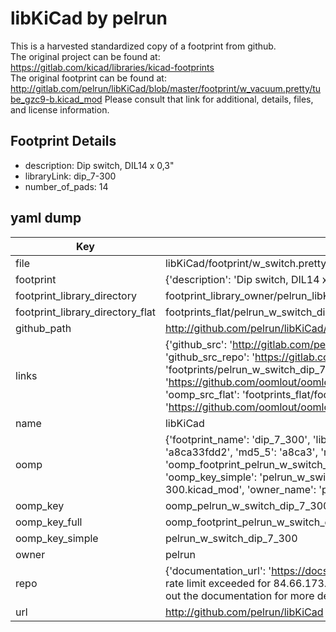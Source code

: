 # libKiCad by pelrun  
This is a harvested standardized copy of a footprint from github.  
The original project can be found at:  
https://gitlab.com/kicad/libraries/kicad-footprints  
The original footprint can be found at:
http://gitlab.com/pelrun/libKiCad/blob/master/footprint/w_vacuum.pretty/tube_gzc9-b.kicad_mod
Please consult that link for additional, details, files, and license information.  
## Footprint Details
* description: Dip switch, DIL14 x 0,3"  
* libraryLink: dip_7-300  
* number_of_pads: 14  
## yaml dump  
| Key | Value |  
| --- | --- |  
| file | libKiCad/footprint/w_switch.pretty/dip_7-300.kicad_mod |  
| footprint | {'description': 'Dip switch, DIL14 x 0,3"', 'libraryLink': 'dip_7-300', 'number_of_pads': 14} |  
| footprint_library_directory | footprint_library_owner/pelrun_libKiCad |  
| footprint_library_directory_flat | footprints_flat/pelrun_w_switch_dip_7_300/working |  
| github_path | http://github.com/pelrun/libKiCad/blob/master/footprint/w_switch.pretty/dip_7-300.kicad_mod |  
| links | {'github_src': 'http://gitlab.com/pelrun/libKiCad/blob/master/footprint/w_vacuum.pretty/tube_gzc9-b.kicad_mod', 'github_src_repo': 'https://gitlab.com/kicad/libraries/kicad-footprints', 'oomp_bot': 'footprints/pelrun_w_switch_dip_7_300/working', 'oomp_bot_github': 'https://github.com/oomlout/oomlout_oomp_footprint_bot/tree/main/footprints/pelrun_w_switch_dip_7_300/working', 'oomp_src_flat': 'footprints_flat/footprints_flat/pelrun_w_switch_dip_7_300/working', 'oomp_src_flat_github': 'https://github.com/oomlout/oomlout_oomp_footprint_src/tree/main/footprints_flat/pelrun_w_switch_dip_7_300/working'} |  
| name | libKiCad |  
| oomp | {'footprint_name': 'dip_7_300', 'library_name': 'w_switch', 'md5': 'a8ca33fdd2210da7085c760917a1ef2e', 'md5_10': 'a8ca33fdd2', 'md5_5': 'a8ca3', 'md5_6': 'a8ca33', 'oomp_key': 'oomp_pelrun_w_switch_dip_7_300', 'oomp_key_extra': 'oomp_footprint_pelrun_w_switch_dip_7_300', 'oomp_key_full': 'oomp_footprint_pelrun_w_switch_dip_7_300_a8ca33', 'oomp_key_simple': 'pelrun_w_switch_dip_7_300', 'original_filename': 'libKiCad/footprint/w_switch.pretty/dip_7-300.kicad_mod', 'owner_name': 'pelrun'} |  
| oomp_key | oomp_pelrun_w_switch_dip_7_300 |  
| oomp_key_full | oomp_footprint_pelrun_w_switch_dip_7_300 |  
| oomp_key_simple | pelrun_w_switch_dip_7_300 |  
| owner | pelrun |  
| repo | {'documentation_url': 'https://docs.github.com/rest/overview/resources-in-the-rest-api#rate-limiting', 'message': "API rate limit exceeded for 84.66.173.59. (But here's the good news: Authenticated requests get a higher rate limit. Check out the documentation for more details.)"} |  
| url | http://github.com/pelrun/libKiCad |  

